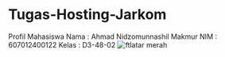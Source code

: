 # Tugas-Hosting-Jarkom

Profil Mahasiswa
Nama : Ahmad Nidzomunnashil Makmur
NIM : 607012400122
Kelas : D3-48-02
![ftlatar merah](https://github.com/user-attachments/assets/3832364f-ea9c-4ba3-9a4e-8ddee43bac36)
